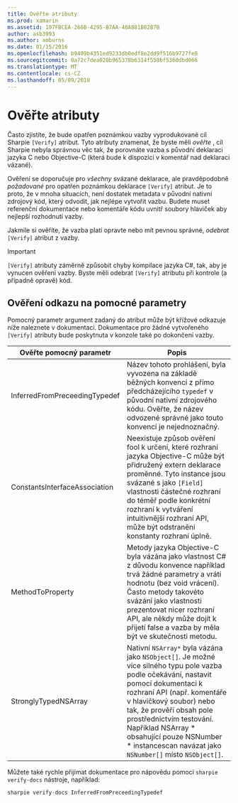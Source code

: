 ```yaml
---
title: Ověřte atributy
ms.prod: xamarin
ms.assetid: 107FBCEA-266B-4295-B7AA-40A881B82B7B
author: asb3993
ms.author: amburns
ms.date: 01/15/2016
ms.openlocfilehash: b9409b4351ed9233db0edf8e2dd9f516b9727fe0
ms.sourcegitcommit: 0a72c7dea020b965378b6314f558bf5360dbd066
ms.translationtype: MT
ms.contentlocale: cs-CZ
ms.lasthandoff: 05/09/2018
---
```

# <a name="verify-attributes"></a>Ověřte atributy


Často zjistíte, že bude opatřen poznámkou vazby vyprodukované cíl Sharpie `[Verify]` atribut. Tyto atributy znamenat, že byste měli _ověřte_ , cíl Sharpie nebyla správnou věc tak, že porovnáte vazba s původní deklaraci jazyka C nebo Objective-C (která bude k dispozici v komentář nad deklaraci vázané).

Ověření se doporučuje pro _všechny_ svázané deklarace, ale pravděpodobně _požadované_ pro opatřen poznámkou deklarace `[Verify]` atribut. Je to proto, že v mnoha situacích, není dostatek metadata v původní nativní zdrojový kód, který odvodit, jak nejlépe vytvořit vazbu. Budete muset referenční dokumentace nebo komentáře kódu uvnitř soubory hlaviček aby nejlepší rozhodnutí vazby.

Jakmile si ověříte, že vazba platí opravte nebo mít pevnou správné, _odebrat_ `[Verify]` atribut z vazby.

> [!IMPORTANT]
> `[Verify]` atributy záměrně způsobit chyby kompilace jazyka C#, tak, aby je vynucen ověření vazby. Byste měli odebrat `[Verify]` atributu při kontrole (a případně opravě) kód.

## <a name="verify-hints-reference"></a>Ověření odkazu na pomocné parametry

Pomocný parametr argument zadaný do atribut může být křížové odkazuje níže naleznete v dokumentaci. Dokumentace pro žádné vytvořeného `[Verify]` atributy bude poskytnuta v konzole také po dokončení vazby.

|Ověřte pomocný parametr|Popis|
|---|---|
|InferredFromPreceedingTypedef|Název tohoto prohlášení, byla vyvozena na základě běžných konvencí z přímo předcházejícího `typedef` v původní nativní zdrojového kódu. Ověřte, že název odvozené správné jako touto konvencí je nejednoznačný.|
|ConstantsInterfaceAssociation|Neexistuje způsob ověření fool k určení, které rozhraní jazyka Objective-C může být přidružený extern deklarace proměnné. Tyto instance jsou svázané s jako `[Field]` vlastnosti částečné rozhraní do téměř podle konkrétní rozhraní k vytváření intuitivnější rozhraní API, může být odstranění konstanty rozhraní úplně.|
|MethodToProperty|Metody jazyka Objective-C byla vázána jako vlastnost C# z důvodu konvence například trvá žádné parametry a vrátí hodnotu (bez void vrácení). Často metody takovéto svázání jako vlastnosti prezentovat nicer rozhraní API, ale někdy může dojít k přijetí false a vazba by měla být ve skutečnosti metodu.|
|StronglyTypedNSArray|Nativní `NSArray*` byla vázána jako `NSObject[]`. Je možné více silného typu pole vazba podle očekávání, nastavit pomocí dokumentaci k rozhraní API (např. komentáře v hlavičkový soubor) nebo tak, že prověří obsah pole prostřednictvím testování. Například NSArray * obsahující pouze NSNumber * instancescan navázat jako `NSNumber[]` místo `NSObject[]`.|

Můžete také rychle přijímat dokumentace pro nápovědu pomocí `sharpie verify-docs` nástroje, například:

```csharp
sharpie verify-docs InferredFromPreceedingTypedef
```


